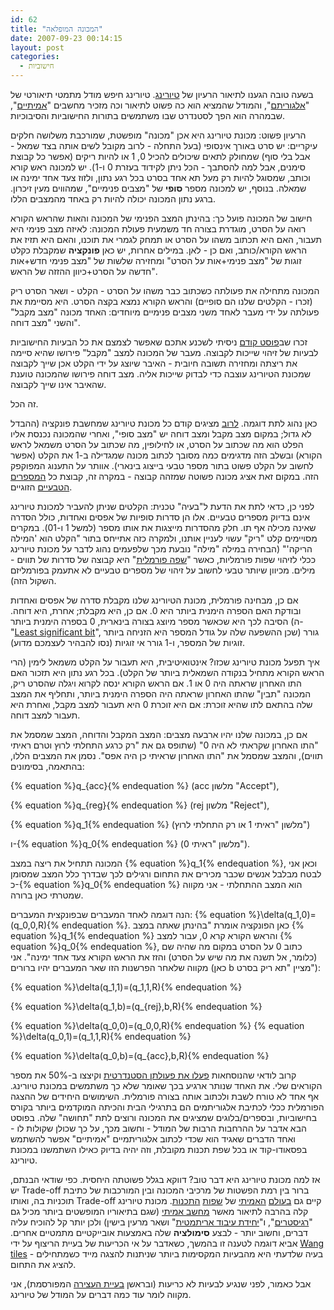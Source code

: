 ```yaml
---
id: 62
title: "המכונה המופלאה"
date: 2007-09-23 00:14:15
layout: post
categories: 
  - חישוביות
---
```

בשעה טובה הגענו לתיאור הרעיון של <a href="http://he.wikipedia.org/wiki/%D7%90%D7%9C%D7%9F_%D7%98%D7%99%D7%95%D7%A8%D7%99%D7%A0%D7%92">טיורינג</a>. טיורינג חיפש מודל מתמטי תיאורטי של "<a href="http://he.wikipedia.org/wiki/%D7%90%D7%9C%D7%92%D7%95%D7%A8%D7%99%D7%AA%D7%9D">אלגוריתם</a>", והמודל שהמציא הוא כה פשוט לתיאור וכה מזכיר מחשבים "<a href="http://he.wikipedia.org/wiki/Athlon">אמיתיים</a>", שבמהרה הוא הפך לסטנדרט שבו משתמשים בתורות החישוביות והסיבוכיות.

הרעיון פשוט: מכונת טיורינג היא אכן "מכונה" מופשטת, שמורכבת משלושה חלקים עיקריים: יש סרט באורך אינסופי (בעל התחלה - לרוב מקובל לשים אותה בצד שמאל - אבל בלי סוף) שמחולק לתאים שיכולים להכיל 0, 1 או להיות ריקים (אפשר כל קבוצת סימנים, אבל למה להסתבך - הכל ניתן לקידוד בעזרת 0 ו-1). יש למכונה ראש קורא וכותב, שמסוגל להיות רק מעל תא אחד בסרט בכל רגע נתון, ולזוז צעד אחד ימינה או שמאלה. בנוסף, יש למכונה מספר <strong>סופי</strong> של "מצבים פנימיים", שמהווים מעין זיכרון. ברגע נתון המכונה יכולה להיות רק באחד מהמצבים הללו.

חישוב של המכונה פועל כך: בהינתן המצב הפנימי של המכונה והאות שהראש הקורא רואה על הסרט, מוגדרת בצורה חד משמעית פעולת המכונה: לאיזה מצב פנימי היא תעבור, האם היא תכתוב משהו על הסרט או תמחק לגמרי את תוכנו, והאם היא תזיז את הראש הקורא/כותב, ואם כן - לאן. במילים אחרות, יש כאן <strong>פונקציה</strong> שמקבלת כקלט זוגות של "מצב פנימי+אות על הסרט" ומחזירה שלשות של "מצב פנימי חדש+אות חדשה על הסרט+כיוון ההזזה של הראש".

המכונה מתחילה את פעולתה כשכתוב כבר משהו על הסרט - הקלט - ושאר הסרט ריק (זכרו - הקלטים שלנו הם סופיים) והראש הקורא נמצא בקצה הסרט. היא מסיימת את פעולתה על ידי מעבר לאחד משני מצבים פנימיים מיוחדים: האחד מכונה "מצב מקבל" והשני "מצב דוחה".

זכרו שב<a href="http://www.gadial.net/2007/09/18/r_and_re/">פוסט קודם</a> ניסיתי לשכנע אתכם שאפשר לצמצם את כל הבעיות החישוביות לבעיות של זיהוי שייכות לקבוצה. מעבר של המכונה למצב "מקבל" פירושו שהיא סיימה את ריצתה ומחזירה תשובה חיובית - האיבר שיוצג על ידי הקלט אכן שייך לקבוצה שמכונת הטיורינג עוצבה כדי לבדוק שייכות אליה. מצב דוחה פירושו שהמכונה טוענת שהאיבר אינו שייך לקבוצה.

זה הכל.

כאן נהוג לתת דוגמה. <a href="http://plato.stanford.edu/entries/turing-machine/">לרוב</a> מציגים קודם כל מכונת טיורינג שמחשבת פונקציה (ההבדל לא גדול; במקום מצב מקבל ומצב דוחה יש "מצב סופי", ואחרי שהמכונה נכנסת אליו הפלט הוא מה שכתוב על הסרט, או לחילופין, מה שכתוב על הסרט משמאל לראש הקורא) ובשלב הזה מדגימים כמה מסובך לכתוב מכונה שמגדילה ב-1 את הקלט (אפשר לחשוב על הקלט פשוט בתור מספר טבעי בייצוג בינארי). אוותר על התענוג המפוקפק הזה. במקום זאת אציג מכונה פשוטה שמזהה קבוצה - במקרה זה, קבוצת כל <a href="http://he.wikipedia.org/wiki/%D7%9E%D7%A1%D7%A4%D7%A8_%D7%98%D7%91%D7%A2%D7%99">המספרים הטבעיים</a> הזוגיים.

לפני כן, כדאי לתת את הדעת ל"בעיה" טכנית: הקלטים שניתן להעביר למכונת טיורינג אינם בדיוק מספרים טבעיים. אלו הן סדרות סופיות של אפסים ואחדות, כולל הסדרה שאינה מכילה אף תו. חלק מהסדרות מייצגות את אותו מספר (למשל 1 ו-01). במקרים מסויימים קלט "ריק" עשוי לעניין אותנו, ולמקרה כזה אתייחס בתור "הקלט הוא 'המילה הריקה'" (הבחירה במילה "מילה" נובעת מכך שלפעמים נהוג לדבר על מכונת טיורינג ככלי לזיהוי שפות פורמליות, כאשר "<a href="http://he.wikipedia.org/wiki/%D7%A9%D7%A4%D7%94_%D7%A4%D7%95%D7%A8%D7%9E%D7%9C%D7%99%D7%AA">שפה פורמלית</a>" היא קבוצה של סדרות של תווים - מילים. מכיוון שיותר טבעי לחשוב על זיהוי של מספרים טבעיים לא אתעמק בפורמליזם השקול הזה).

אם כן, מבחינה פורמלית, מכונת הטיורינג שלנו מקבלת סדרה של אפסים ואחדות ובודקת האם הספרה הימנית ביותר היא 0. אם כן, היא מקבלת; אחרת, היא דוחה. הסיבה לכך היא שכאשר מספר מיוצג בצורה בינארית, 0 בספרה הימנית ביותר (ה-"<a href="http://en.wikipedia.org/wiki/Least_significant_bit">Least significant bit</a>", שכן ההשפעה שלה על גודל המספר היא הזניחה ביותר) גורר זוגיות של המספר, ו-1 גורר אי זוגיות (נסו להבהיר לעצמכם מדוע).

איך תפעל מכונת טיורינג שכזו? אינטואיטיבית, היא תעבור על הקלט משמאל לימין (הרי הראש הקורא מתחיל בנקודה השמאלית ביותר של הקלט). בכל רגע נתון היא תזכור האם התו האחרון שראתה היה 0 או 1. אם הראש הקורא ינסה לקרוא ויגלה שהסרט ריק, המכונה "תבין" שהתו האחרון שראתה היה הספרה הימנית ביותר, ותחליף את המצב שלה בהתאם לתו שהיא זוכרת: אם היא זוכרת 0 היא תעבור למצב מקבל, ואחרת היא תעבור למצב דוחה.

אם כן, במכונה שלנו יהיו ארבעה מצבים: המצב המקבל והדוחה, המצב שמסמל את "התו האחרון שקראתי לא היה 0" (שתופס גם את "רק כרגע התחלתי לרוץ וטרם ראיתי תווים), והמצב שמסמל את "התו האחרון שראיתי כן היה אפס". נסמן את המצבים הללו, בהתאמה, בסימונים:

{% equation %}q_{acc}{% endequation %} (acc מלשון "Accept"),

{% equation %}q_{reg}{% endequation %} (rej מלשון "Reject"),

{% equation %}q_1{% endequation %} (מלשון "ראיתי 1 או רק התחלתי לרוץ")

ו-{% equation %}q_0{% endequation %} (מלשון "ראיתי 0").

המכונה תתחיל את ריצה במצב {% equation %}q_1{% endequation %}, וכאן אני לבטח מבלבל אנשים שכבר מכירים את התחום ורגילים לכך שבדרך כלל המצב שמסומן כ-{% equation %}q_0{% endequation %} הוא המצב ההתחלתי - אני מקווה שמטרתי כאן ברורה.

הנה דוגמה לאחד המעברים שבפונקצית המעברים: {% equation %}\delta(q_1,0)=(q_0,0,R){% endequation %}. כאן הפונקציה אומרת "בהינתן שאתה במצב {% equation %}q_1{% endequation %} והראש הקורא קרא 0, עבור למצב {% equation %}q_0{% endequation %}, כתוב 0 על הסרט במקום מה שהיה שם (כלומר, אל תשנה את מה שיש על הסרט) והזז את הראש הקורא צעד אחד ימינה". אני מקווה שלאחר הפרשנות הזו שאר המעברים יהיו ברורים (כאן b מציין "תא ריק בסרט"):

{% equation %}\delta(q_1,1)=(q_1,1,R){% endequation %}

{% equation %}\delta(q_1,b)=(q_{rej},b,R){% endequation %}

{% equation %}\delta(q_0,0)=(q_0,0,R){% endequation %}
{% equation %}\delta(q_0,1)=(q_1,1,R){% endequation %}

{% equation %}\delta(q_0,b)=(q_{acc},b,R){% endequation %}

קרוב לודאי שהנוסחאות <a href="http://he.wikipedia.org/wiki/%D7%A7%D7%99%D7%A6%D7%95%D7%A8_%D7%AA%D7%95%D7%9C%D7%93%D7%95%D7%AA_%D7%94%D7%96%D7%9E%D7%9F">פעלו את פעולתן הסטנדרטית</a> וקיצצו ב-50% את מספר הקוראים שלי. את האחד שנותר ארגיע בכך שאומר שלא כך משתמשים במכונת טיורינג. אף אחד לא טורח לשבת ולכתוב אותה בצורה פורמלית. השימושים היחידים של ההצגה הפורמלית ככלי לכתיבת אלגוריתמים הם בתרגילי הבית והכיתה המוקדמים ביותר בקורס בחישוביות, ובספרים/בלוגים שמציגים את המכונה ורוצים לתת "תחושה" שלה. בפוסט הבא אדבר על ההרחבות הרבות של המודל - וחשוב מכך, על כך שכולן שקולות לו - ואחד הדברים שאגיד הוא שכדי לכתוב אלגוריתמיים "אמיתיים" אפשר להשתמש בפסאודו-קוד או בכל שפת תכנות מקובלת, וזה יהיה בדיוק כאילו השתמשנו במכונת טיורינג.

אז למה מכונת טיורינג היא דבר טוב? דווקא בגלל פשוטתה היחסית. כפי שודאי הבנתם, יש Trade-off ברור בין רמת הפשטות של מרכיבי המכונה ובין המורכבות של כתיבת תוכניות בה, ואותו Trade-off קיים גם <a href="http://he.wikipedia.org/wiki/%D7%90%D7%A1%D7%9E%D7%91%D7%9C%D7%99">בעולם</a> <a href="http://he.wikipedia.org/wiki/%D7%A9%D7%A4%D7%AA_C">האמיתי</a> של <a href="http://he.wikipedia.org/wiki/%D7%A4%D7%99%D7%99%D7%AA%D7%95%D7%9F">שפות</a> <a href="http://he.wikipedia.org/wiki/%D7%A8%D7%95%D7%91%D7%99">התכנות</a>. מכונת טיורינג קלה בהרבה לתיאור מאשר <a href="http://he.wikipedia.org/wiki/%D7%A4%D7%A0%D7%98%D7%99%D7%95%D7%9D">מחשב אמיתי</a> (שגם בתיאוריו המופשטים ביותר מכיל גם "<a href="http://he.wikipedia.org/wiki/%D7%90%D7%95%D7%92%D7%A8_%28%D7%9E%D7%97%D7%A9%D7%91%D7%99%D7%9D%29">רגיסטרים</a>", ו"<a href="http://he.wikipedia.org/wiki/ALU_%28%D7%9E%D7%97%D7%A9%D7%91%D7%99%D7%9D%29">יחידת עיבוד אריתמטית</a>" ושאר מרעין בישין) ולכן יותר קל להוכיח עליה דברים, וחשוב יותר - לבצע <strong>סימולציה</strong> שלה באמצעות אובייקטיים מתמטיים אחרים. אביא דוגמה לטענה זו בהמשך, כשאדבר על אי הכריעות של בעיית הריצוף על ידי <a href="http://en.wikipedia.org/wiki/Wang_tile">Wang tiles</a> - בעיה שלדעתי היא מהבעיות המקסימות ביותר שניתנות להצגה מייד כשמתחילים להציג את התחום.

אבל כאמור, לפני שנגיע לבעיות לא כריעות (ובראשן <a href="http://he.wikipedia.org/wiki/%D7%91%D7%A2%D7%99%D7%99%D7%AA_%D7%94%D7%A2%D7%A6%D7%99%D7%A8%D7%94">בעיית העצירה</a> המפורסמת), אני מקווה לומר עוד כמה דברים על המודל של טיורינג.

